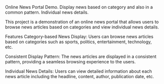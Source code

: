 Online News Portal Demo.
Display news based on category and also in a common pattern. 
Individual news details.

This project is a demonstration of an online news portal that allows users to browse news articles based on categories and view individual news details.

Features
Category-based News Display: Users can browse news articles based on categories such as sports, politics, entertainment, technology, etc.

Consistent Display Pattern: The news articles are displayed in a consistent pattern, providing a seamless browsing experience to the users.

Individual News Details: Users can view detailed information about each news article including the headline, content, author, publication date, etc.
